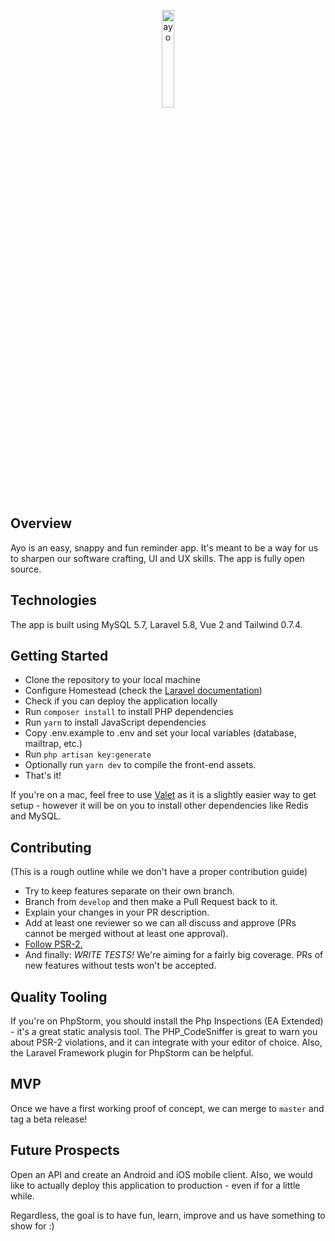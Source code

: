 <p align="center">
    <img title="ayo" width="20%" src="https://i.imgur.com/So0rxLO.png" />
</p>

## Overview
Ayo is an easy, snappy and fun reminder app.
It's  meant to be a way for us to sharpen our software crafting, UI and UX skills.
The app is fully open source.

## Technologies
The app is built using MySQL 5.7, Laravel 5.8, Vue 2 and Tailwind 0.7.4.

## Getting Started
- Clone the repository to your local machine
- Configure Homestead (check the [Laravel documentation](https://laravel.com/docs/5.7/homestead))
- Check if you can deploy the application locally
- Run `composer install` to install PHP dependencies
- Run `yarn` to install JavaScript dependencies
- Copy .env.example to .env and set your local variables (database, mailtrap, etc.)
- Run `php artisan key:generate`
- Optionally run `yarn dev` to compile the front-end assets.
- That's it!

If you're on a mac, feel free to use [Valet](https://laravel.com/docs/5.7/valet) as it is a slightly easier way to get setup - however it will be on you to
install other dependencies like Redis and MySQL.

## Contributing
(This is a rough outline while we don't have a proper contribution guide)
- Try to keep features separate on their own branch.
- Branch from `develop` and then make a Pull Request back to it.
- Explain your changes in your PR description.
- Add at least one reviewer so we can all discuss and approve (PRs cannot be merged without at least one approval).
- [Follow PSR-2.](https://www.php-fig.org/psr/psr-2/)
- And finally: *WRITE TESTS!* We're aiming for a fairly big coverage. PRs of new features without tests won't be accepted.

## Quality Tooling
If you're on PhpStorm, you should install the Php Inspections (EA Extended) - it's a great static analysis tool.
The PHP_CodeSniffer is great to warn you about PSR-2 violations, and it can integrate with your editor of choice.
Also, the Laravel Framework plugin for PhpStorm can be helpful.

## MVP
Once we have a first working proof of concept, we can merge to `master` and tag a beta release!

## Future Prospects
Open an API and create an Android and iOS mobile client.
Also, we would like to actually deploy this application to production - even if for a little while.

Regardless, the goal is to have fun, learn, improve and us have something to show for :)
